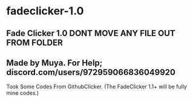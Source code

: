 # fadeclicker-1.0
Fade Clicker 1.0
DONT MOVE ANY FILE OUT FROM FOLDER
--------------------------------------------------------
Made by Muya.
For Help; 
discord.com/users/972959066836049920
--------------------------------------------------------
Took Some Codes From GithubClicker. (The FadeClicker 1.1+ will be fully mine codes.)
